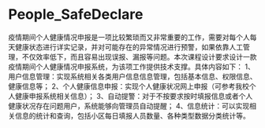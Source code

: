 # People_SafeDeclare
疫情期间个人健康情况申报是一项比较繁琐而又非常重要的工作，需要对每个人每天健康状态进行详实记录，并对可能存在的异常情况进行预警，如果依靠人工管理，不仅效率低下，而且容易出现误报、漏报等问题。本次课程设计要求设计一款疫情期间个人健康情况申报系统，为该项工作提供技术支撑。具体内容如下： 1、用户信息管理：实现系统相关各类用户信息信息管理，包括基本信息、权限信息、健康信息等； 2、个人健康信息申报：实现个人健康状况网上申报（可参考我校个人健康申报系统相关信息）； 3、自动提警：对于不按要求按时填报信息或者个人健康状况存在问题用户，系统能够向管理员自动提醒； 4、信息统计：可以实现相关信息的统计和查询，包括小区每日填报人员数量、各种类型数据分类统计等。
